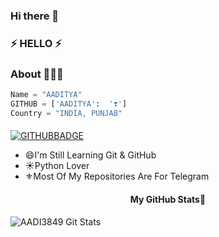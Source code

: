 ### Hi there 👋
### ⚡ HELLO ⚡

### About 🙋🏻‍♂️
```python
Name = "AADITYA"
GITHUB = ['AADITYA':  '❣️']
Country = "INDIA, PUNJAB"
```
#### 
[![GITHUBBADGE](https://img.shields.io/badge/AADI3849-30302f?style=for-the-badge&logo=GITHUB)](https://github.com/AADI3849)

<!--
**AADI3849/AADI4849** is a ✨ _special_ ✨ repository because its `README.md` (this file) appears on your GitHub profile.

Here are some ideas to get you started:

- 🔭 I’m currently working on ...
- 🌱 I’m currently learning ...
- 👯 I’m looking to collaborate on ...
- 🤔 I’m looking for help with ...
- 💬 Ask me about ...
- 📫 How to reach me: ...
- 😄 Pronouns: ...
- ⚡ Fun fact: ...
-->
- 😄I'm Still Learning Git & GitHub
- ☀️Python Lover
- ⚜️Most Of My Repositories Are For Telegram

<h4 align="center"><b>My GitHub Stats💛</b></h4>

![AADI3849 Git Stats](https://github-readme-stats.vercel.app/api?username=AADI3849&include_all_commits=true&count_private=true&theme=highcontrast)
